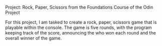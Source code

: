 Project: Rock, Paper, Scissors from the Foundations Course of the Odin Project

For this project, I am tasked to create a rock, paper, scissors game that is playable within the console. The game is five rounds, with the program keeping track of the score, announcing the who won each round and the overall winner of the game.